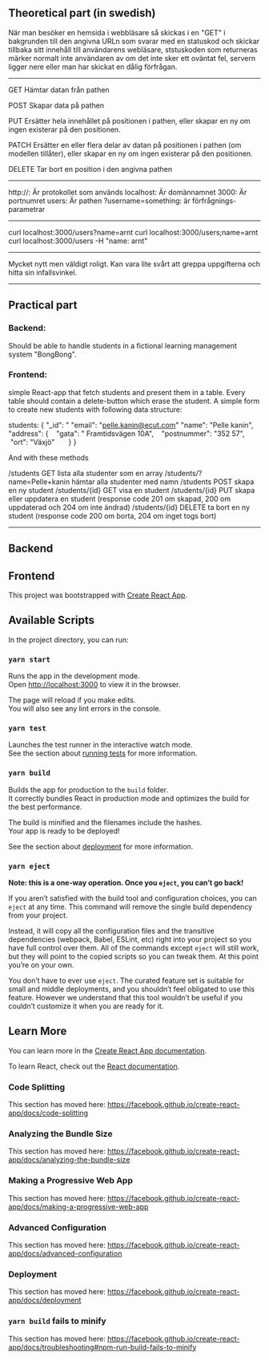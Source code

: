 ## Theoretical part (in swedish)

När man besöker en hemsida i webbläsare så skickas i en "GET" i bakgrunden till den angivna URLn som svarar med en statuskod och skickar tillbaka sitt innehåll till användarens webläsare, ststuskoden som returneras märker normalt inte användaren av om det inte sker ett oväntat fel, servern ligger nere eller man har skickat en dålig förfrågan.
___

GET
Hämtar datan från pathen

POST
Skapar data på pathen

PUT
Ersätter hela innehållet på positionen i pathen, eller skapar en ny om ingen existerar på den positionen.

PATCH
Ersätter en eller flera delar av datan på positionen i pathen (om modellen tillåter), eller skapar en ny om ingen existerar på den positionen.

DELETE
Tar bort en position i den angivna pathen
___
    
http://: Är protokollet som används
localhost: Är domännamnet
3000: Är portnumret
users: Är pathen
?username=something: är förfrågnings-parametrar 
___

curl localhost:3000/users?name=arnt
curl localhost:3000/users;name=arnt
curl localhost:3000/users -H "name: arnt"
___

Mycket nytt men väldigt roligt. Kan vara lite svårt att greppa uppgifterna och hitta sin infallsvinkel.
___

## Practical part

### Backend: 
Should be able to handle students in a fictional learning management system "BongBong". 

### Frontend: 
simple React-app that fetch students and present them in a table.
Every table should contain a delete-button which erase the student.
A simple form to create new students with following data structure:

students: {
"_id": "<unikt uuid>
"email": "pelle.kanin@ecut.com"
"name": "Pelle kanin",
"address": {
   "gata": " Framtidsvägen 10A",
   "postnummer": "352 57",
   "ort": "Växjö"   
   }
}

And with these methods

/students GET lista alla studenter som en array
/students/?name=Pelle+kanin hämtar alla studenter med namn
/students POST skapa en ny student
/students/{id} GET visa en student
/students/{id} PUT skapa eller uppdatera en student (response code 201 om skapad, 200 om uppdaterad och 204 om inte ändrad)
/students/{id} DELETE ta bort en ny student (response code 200 om borta, 204 om inget togs bort)

___

## Backend 






## Frontend

This project was bootstrapped with [Create React App](https://github.com/facebook/create-react-app).

## Available Scripts

In the project directory, you can run:

### `yarn start`

Runs the app in the development mode.<br />
Open [http://localhost:3000](http://localhost:3000) to view it in the browser.

The page will reload if you make edits.<br />
You will also see any lint errors in the console.

### `yarn test`

Launches the test runner in the interactive watch mode.<br />
See the section about [running tests](https://facebook.github.io/create-react-app/docs/running-tests) for more information.

### `yarn build`

Builds the app for production to the `build` folder.<br />
It correctly bundles React in production mode and optimizes the build for the best performance.

The build is minified and the filenames include the hashes.<br />
Your app is ready to be deployed!

See the section about [deployment](https://facebook.github.io/create-react-app/docs/deployment) for more information.

### `yarn eject`

**Note: this is a one-way operation. Once you `eject`, you can’t go back!**

If you aren’t satisfied with the build tool and configuration choices, you can `eject` at any time. This command will remove the single build dependency from your project.

Instead, it will copy all the configuration files and the transitive dependencies (webpack, Babel, ESLint, etc) right into your project so you have full control over them. All of the commands except `eject` will still work, but they will point to the copied scripts so you can tweak them. At this point you’re on your own.

You don’t have to ever use `eject`. The curated feature set is suitable for small and middle deployments, and you shouldn’t feel obligated to use this feature. However we understand that this tool wouldn’t be useful if you couldn’t customize it when you are ready for it.

## Learn More

You can learn more in the [Create React App documentation](https://facebook.github.io/create-react-app/docs/getting-started).

To learn React, check out the [React documentation](https://reactjs.org/).

### Code Splitting

This section has moved here: https://facebook.github.io/create-react-app/docs/code-splitting

### Analyzing the Bundle Size

This section has moved here: https://facebook.github.io/create-react-app/docs/analyzing-the-bundle-size

### Making a Progressive Web App

This section has moved here: https://facebook.github.io/create-react-app/docs/making-a-progressive-web-app

### Advanced Configuration

This section has moved here: https://facebook.github.io/create-react-app/docs/advanced-configuration

### Deployment

This section has moved here: https://facebook.github.io/create-react-app/docs/deployment

### `yarn build` fails to minify

This section has moved here: https://facebook.github.io/create-react-app/docs/troubleshooting#npm-run-build-fails-to-minify

